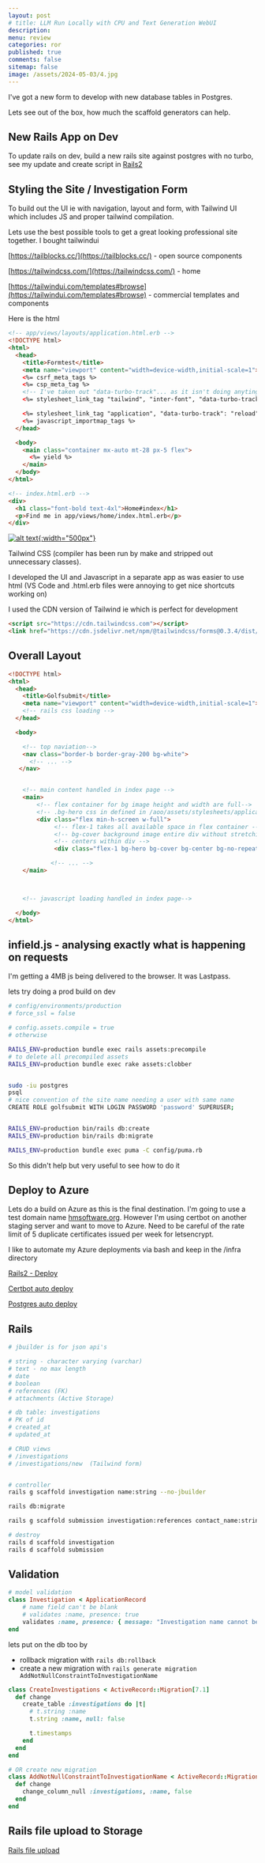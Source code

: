 ```yaml
---
layout: post
# title: LLM Run Locally with CPU and Text Generation WebUI 
description: 
menu: review
categories: ror 
published: true 
comments: false     
sitemap: false
image: /assets/2024-05-03/4.jpg
---
```


<!-- [![alt text](/assets/2024-04-24/5.jpg "email"){:width="500px"}](/assets/2024-04-24/5.jpg) -->
<!-- [![alt text](/assets/2024-04-24/5.jpg "email")](/assets/2024-04-24/5.jpg) -->

<!-- [![alt text](/assets/2024-05-23/1.jpg "email"){:width="500px"}](/assets/2024-05-23/1.jpg) -->

I've got a new form to develop with new database tables in Postgres.

Lets see out of the box, how much the scaffold generators can help.

## New Rails App on Dev

To update rails on dev, build a new rails site against postgres with no turbo, see my update and create script in [Rails2]()


## Styling the Site / Investigation Form

To build out the UI ie with navigation, layout and form, with Tailwind UI which includes JS and proper tailwind compilation.

Lets use the best possible tools to get a great looking professional site together. I bought tailwindui

[https://tailblocks.cc/](https://tailblocks.cc/) - open source components

[https://tailwindcss.com/](https://tailwindcss.com/) - home

[https://tailwindui.com/templates#browse](https://tailwindui.com/templates#browse) - commercial templates and components

Here is the html

```html
<!-- app/views/layouts/application.html.erb -->
<!DOCTYPE html>
<html>
  <head>
    <title>Formtest</title>
    <meta name="viewport" content="width=device-width,initial-scale=1">
    <%= csrf_meta_tags %>
    <%= csp_meta_tag %>
    <!-- I've taken out "data-turbo-track"... as it isn't doing anyting -->
    <%= stylesheet_link_tag "tailwind", "inter-font", "data-turbo-track": "reload" %>

    <%= stylesheet_link_tag "application", "data-turbo-track": "reload" %>
    <%= javascript_importmap_tags %>
  </head>

  <body>
    <main class="container mx-auto mt-28 px-5 flex">
      <%= yield %>
    </main>
  </body>
</html>

<!-- index.html.erb -->
<div>
  <h1 class="font-bold text-4xl">Home#index</h1>
  <p>Find me in app/views/home/index.html.erb</p>
</div>

```

[![alt text](/assets/2024-05-31/1.jpg "email"){:width="500px"}](/assets/2024-05-31/1.jpg)

Tailwind CSS (compiler has been run by make and stripped out unnecessary classes).

I developed the UI and Javascript in a separate app as was easier to use html (VS Code and .html.erb files were annoying to get nice shortcuts working on)

I used the CDN version of Tailwind ie which is perfect for development

```html
<script src="https://cdn.tailwindcss.com"></script>
<link href="https://cdn.jsdelivr.net/npm/@tailwindcss/forms@0.3.4/dist/forms.min.css" rel="stylesheet">
```

## Overall Layout

```html
<!DOCTYPE html>
<html>
  <head>
    <title>Golfsubmit</title>
    <meta name="viewport" content="width=device-width,initial-scale=1">
    <!-- rails css loading -->
  </head>

  <body>

    <!-- top naviation-->
    <nav class="border-b border-gray-200 bg-white">
      <!-- ... -->
   </nav>


    <!-- main content handled in index page -->
    <main>
        <!-- flex container for bg image height and width are full-->
        <!-- .bg-hero css in defined in /aoo/assets/stylesheets/application.css -->
        <div class="flex min-h-screen w-full">
             <!-- flex-1 takes all available space in flex container -->
             <!-- bg-cover background image entire div without stretching -->
             <!-- centers within div -->
             <div class="flex-1 bg-hero bg-cover bg-center bg-no-repeat ">

            <!-- ... -->
    </main>



    <!-- javascript loading handled in index page-->

  </body>
</html>

```

## infield.js - analysing exactly what is happening on requests

I'm getting a 4MB js being delivered to the browser. It was Lastpass.

lets try doing a prod build on dev

```bash
# config/environments/production
# force_ssl = false

# config.assets.compile = true
# otherwise

RAILS_ENV=production bundle exec rails assets:precompile
# to delete all precompiled assets
RAILS_ENV=production bundle exec rake assets:clobber


sudo -iu postgres
psql
# nice convention of the site name needing a user with same name
CREATE ROLE golfsubmit WITH LOGIN PASSWORD 'password' SUPERUSER;


RAILS_ENV=production bin/rails db:create
RAILS_ENV=production bin/rails db:migrate

RAILS_ENV=production bundle exec puma -C config/puma.rb
```

So this didn't help but very useful to see how to do it

## Deploy to Azure

Lets do a build on Azure as this is the final destination. I'm going to use a test domain name [hmsoftware.org](https://hmsoftware.org). However I'm using certbot on another staging server and want to move to Azure. Need to be careful of the rate limit of 5 duplicate certificates issued per week for letsencrypt.

I like to automate my Azure deployments via bash and keep in the /infra directory

[Rails2 - Deploy]()

[Certbot auto deploy]()

[Postgres auto deploy]()


## Rails

```bash
# jbuilder is for json api's

# string - character varying (varchar)
# text - no max length
# date
# boolean
# references (FK)
# attachments (Active Storage)

# db table: investigations
# PK of id
# created_at
# updated_at

# CRUD views
# /investigations
# /investigations/new  (Tailwind form)


# controller
rails g scaffold investigation name:string --no-jbuilder

rails db:migrate

rails g scaffold submission investigation:references contact_name:string contact_email:string contact_phone:string anonymous:boolean incident_name:string factual_summary:text incident_start_date:date incident_end_date:date language:string coordinates:string files:attachments --no-jbuilder

# destroy
rails d scaffold investigation
rails d scaffold submission
```

## Validation

```rb
# model validation
class Investigation < ApplicationRecord
    # name field can't be blank
    # validates :name, presence: true
    validates :name, presence: { message: "Investigation name cannot be blank" }
end
```
lets put on the db too by

- rollback migration with `rails db:rollback`
- create a new migration with `rails generate migration AddNotNullConstraintToInvestigationName`

```rb
class CreateInvestigations < ActiveRecord::Migration[7.1]
  def change
    create_table :investigations do |t|
      # t.string :name
      t.string :name, null: false

      t.timestamps
    end
  end
end

# OR create new migration
class AddNotNullConstraintToInvestigationName < ActiveRecord::Migration[6.1]
  def change
    change_column_null :investigations, :name, false
  end
end
```

## Rails file upload to Storage

[Rails file upload]()
